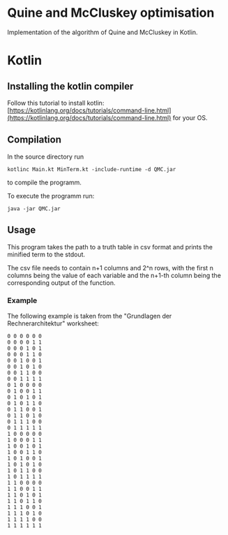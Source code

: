 # Quine and McCluskey optimisation
Implementation of the algorithm of Quine and McCluskey
in Kotlin.

# Kotlin
## Installing the kotlin compiler
Follow this tutorial to install kotlin: [https://kotlinlang.org/docs/tutorials/command-line.html](https://kotlinlang.org/docs/tutorials/command-line.html) for your OS.
## Compilation
In the source directory run
```
kotlinc Main.kt MinTerm.kt -include-runtime -d QMC.jar
```
to compile the programm.

To execute the programm run:
```
java -jar QMC.jar
```


## Usage
This program takes the path to a truth table in csv
format and prints the minified term to the stdout.

The csv file needs to contain n+1 columns and 2^n rows, 
with the first n columns being the value of each 
variable and the n+1-th column being the corresponding
output of the function.

### Example
The following example is taken from the 
"Grundlagen der Rechnerarchitektur" worksheet:
```
0 0 0 0 0 0
0 0 0 0 1 1
0 0 0 1 0 1
0 0 0 1 1 0
0 0 1 0 0 1
0 0 1 0 1 0
0 0 1 1 0 0
0 0 1 1 1 1
0 1 0 0 0 0
0 1 0 0 1 1
0 1 0 1 0 1
0 1 0 1 1 0
0 1 1 0 0 1
0 1 1 0 1 0
0 1 1 1 0 0
0 1 1 1 1 1
1 0 0 0 0 0
1 0 0 0 1 1
1 0 0 1 0 1
1 0 0 1 1 0
1 0 1 0 0 1
1 0 1 0 1 0
1 0 1 1 0 0
1 0 1 1 1 1
1 1 0 0 0 0
1 1 0 0 1 1
1 1 0 1 0 1
1 1 0 1 1 0
1 1 1 0 0 1
1 1 1 0 1 0
1 1 1 1 0 0
1 1 1 1 1 1
```

